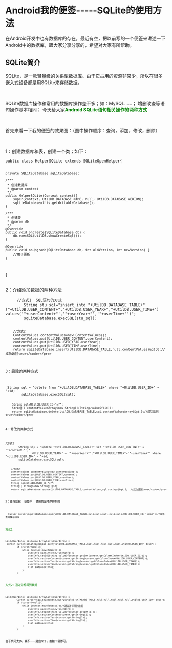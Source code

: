 # Android我的便签-----SQLite的使用方法 
  <p>在Android开发中也有数据库的存在，最近有空，把以前写的一个便签来讲述一下Android中的数据库，跟大家分享分享的，希望对大家有所帮助。</p> 
<span id="OSC_h2_1"></span>
<h2>SQLite简介</h2> 
<p>SQLite，是一款轻量级的关系型数据库。由于它占用的资源非常少，所以在很多嵌入式设备都是用SQLite来存储数据。</p> 
<p>&nbsp;</p> 
<p>SQLite数据库操作和常用的数据库操作差不多；如：MySQL......； 增删改查等语句操作基本相同； 今天给大家<span style="color:#008000"><strong>Android SQLite语句相关操作的两种方式</strong></span></p> 
<p>&nbsp;</p> 
<p>首先来看一下我的便签的效果图：（图中操作顺序：查询，添加，修改，删除）</p> 
<p>&nbsp; &nbsp; &nbsp; &nbsp;&nbsp; <img alt="" src="https://static.oschina.net/uploads/img/201707/26172746_lFEy.gif"></p> 
<p>1：创建数据库和表，创建一个类；如下：</p> 
<pre><code class="language-java">public class HelperSQLite extends SQLiteOpenHelper{

    private SQLiteDatabase sqLiteDatabase;

    /***
     * 创建数据库
     * @param context
     */
    public HelperSQLite(Context context){
        super(context, UtilDB.DATABASE_NAME, null, UtilDB.DATABASE_VERION);
        sqLiteDatabase=this.getWritableDatabase();
    }

    /***
     * 创建表
     * @param db
     */
    @Override
    public void onCreate(SQLiteDatabase db) {
        db.execSQL(UtilDB.showCreateSql());
    }

    @Override
    public void onUpgrade(SQLiteDatabase db, int oldVersion, int newVersion) {
        //用于更新
    }
}</code></pre> 
<p>2：介绍添加数据的两种方法</p> 
<pre><code class="language-java">     //方式1  SQL语句的方式
        String stu_sql="insert into "+UtilDB.DATABASE_TABLE+"("+UtilDB.USER_CONTENT+","+UtilDB.USER_YEAR+","+UtilDB.USER_TIME+") values('"+userContent+"','"+userYear+"','"+userTime+"')";
        sqLiteDatabase.execSQL(stu_sql);

        //方式2
        ContentValues contentValues=new ContentValues();
        contentValues.put(UtilDB.USER_CONTENT,userContent);
        contentValues.put(UtilDB.USER_YEAR,userYear);
        contentValues.put(UtilDB.USER_TIME,userTime);
        return sqLiteDatabase.insert(UtilDB.DATABASE_TABLE,null,contentValues)&gt;0;//成功返回true</code></pre> 
<p>3：删除的两种方式</p> 
<pre><code class="language-java"> String sql = "delete from "+UtilDB.DATABASE_TABLE+" where "+UtilDB.USER_ID+" = "+id;
        sqLiteDatabase.execSQL(sql);


        String sql=UtilDB.USER_ID+"=?";
        String[] contentValuesArray=new String[]{String.valueOf(id)};
        return sqLiteDatabase.delete(UtilDB.DATABASE_TABLE,sql,contentValuesArray)&gt;0;//成功返回true</code></pre> 
<p>4：修改的两种方式</p> 
<pre><code class="language-java">/方式1 
        String sql = "update "+UtilDB.DATABASE_TABLE+" set "+UtilDB.USER_CONTENT+" = '"+content+"',"
                +UtilDB.USER_YEAR+" = '"+userYear+"',"+UtilDB.USER_TIME+"='"+userTime+"' where "+UtilDB.USER_ID+" = "+id;
        sqLiteDatabase.execSQL(sql);

        //方式2
        ContentValues contentValues=new ContentValues();
        contentValues.put(UtilDB.USER_CONTENT,content);
        contentValues.put(UtilDB.USER_YEAR,userYear);
        contentValues.put(UtilDB.USER_TIME,userTime);
        String sql=UtilDB.USER_ID+"=?";
        String[] strings=new String[]{id};
        return sqLiteDatabase.update(UtilDB.DATABASE_TABLE,contentValues,sql,strings)&gt;0;  //成功返回true</code></pre> 
<p><span style="color:#000000">5：查询数据&nbsp; 便签中&nbsp; 使用的是降序排列的</span></p> 
<pre><code class="language-java">  Cursor cursor=sqLiteDatabase.query(UtilDB.DATABASE_TABLE,null,null,null,null,null,UtilDB.USER_ID+" desc");//条件查询降序排序   </code></pre> 
<p><span style="color:#008000">方式1</span></p> 
<pre><code class="language-java">List&lt;UserInfo&gt; list=new ArrayList&lt;UserInfo&gt;();
 Cursor cursor=sqLiteDatabase.query(UtilDB.DATABASE_TABLE,null,null,null,null,null,UtilDB.USER_ID+" desc");
        if (cursor!=null){
            while (cursor.moveToNext()){
                UserInfo userInfo=new UserInfo();
                userInfo.setId(String.valueOf(cursor.getInt(cursor.getColumnIndex(UtilDB.USER_ID))));
                userInfo.setUserContent(cursor.getString(cursor.getColumnIndex(UtilDB.USER_CONTENT)));
                userInfo.setUserYear(cursor.getString(cursor.getColumnIndex(UtilDB.USER_YEAR)));
                userInfo.setUserTime(cursor.getString(cursor.getColumnIndex(UtilDB.USER_TIME)));
                list.add(userInfo);
            }
        }</code></pre> 
<p><span style="color:#008000">方式2：通过游标得到数据</span></p> 
<pre><code class="language-java">List&lt;UserInfo&gt; list=new ArrayList&lt;UserInfo&gt;();
        Cursor cursor=sqLiteDatabase.query(UtilDB.DATABASE_TABLE,null,null,null,null,null,UtilDB.USER_ID+" desc");
        if (cursor!=null){
            while (cursor.moveToNext()){//通过游标得到数据
                UserInfo userInfo=new UserInfo();
                userInfo.setId(String.valueOf(cursor.getInt(0)));
                userInfo.setUserContent(cursor.getString(1));
                userInfo.setUserYear(cursor.getString(2));
                userInfo.setUserTime(cursor.getString(3));
                list.add(userInfo);
            }
        }</code></pre> 
<p><span style="color:#000000">由于代码太多，就不一一贴出来了，直接下载即可，&nbsp;</span></p> 

